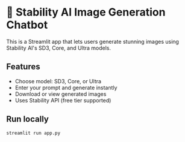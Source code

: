 # 🎨 Stability AI Image Generation Chatbot

This is a Streamlit app that lets users generate stunning images using Stability AI's SD3, Core, and Ultra models.

## Features

- Choose model: SD3, Core, or Ultra
- Enter your prompt and generate instantly
- Download or view generated images
- Uses Stability API (free tier supported)

## Run locally

```bash
streamlit run app.py

